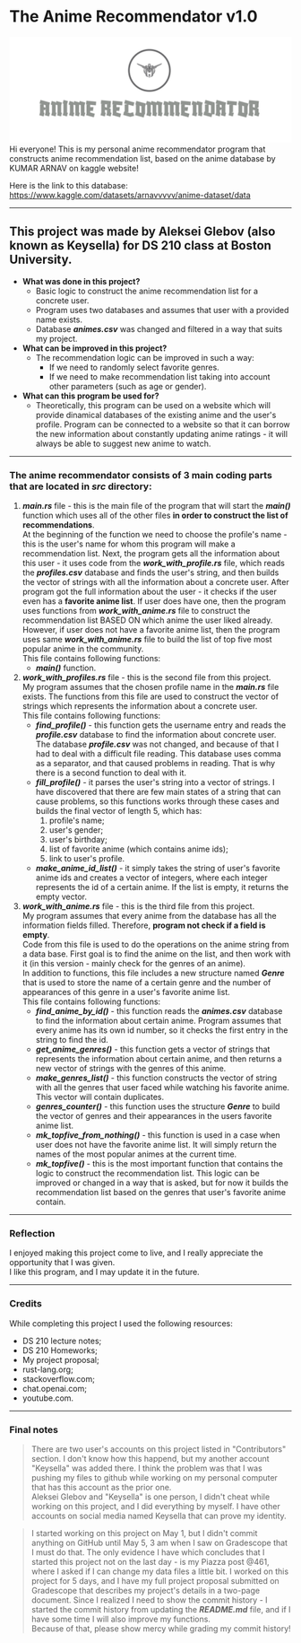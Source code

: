 # **The Anime Recommendator v1.0**
![ANIME RECOMMENDATOR](/img/logo.png)
Hi everyone!
This is my personal anime recommendator program that constructs anime recommendation list, based on the anime database by KUMAR ARNAV on kaggle website!

Here is the link to this database:
https://www.kaggle.com/datasets/arnavvvvv/anime-dataset/data

---
## **This project was made by Aleksei Glebov (also known as Keysella) for DS 210 class at Boston University.**

- **What was done in this project?**  
    - Basic logic to construct the anime recommendation list for a concrete user.
    - Program uses two databases and assumes that user with a provided name exists.
    - Database ***animes.csv*** was changed and filtered in a way that suits my project.
- **What can be improved in this project?**  
    - The recommendation logic can be improved in such a way:  
        - If we need to randomly select favorite genres.
        - If we need to make recommendation list taking into account other parameters (such as age or gender).
- **What can this program be used for?**  
    - Theoretically, this program can be used on a website which will provide dinamical databases of the existing anime and the user's profile. Program can be connected to a website so that it can borrow the new information about constantly updating anime ratings - it will always be able to suggest new anime to watch.

---
### **The anime recommendator consists of 3 main coding parts that are located in *src* directory:**
1. ***main.rs*** file - this is the main file of the program that will start the ***main()*** function which uses all of the other files **in order to construct the list of recommendations**.  
At the beginning of the function we need to choose the profile's name - this is the user's name for whom this program will make a recommendation list. Next, the program gets all the information about this user - it uses code from the ***work_with_profile.rs*** file, which reads the ***profiles.csv*** database and finds the user's string, and then builds the vector of strings with all the information about a concrete user. After program got the full information about the user - it checks if the user even has a **favorite anime list**. If user does have one, then the program uses functions from ***work_with_anime.rs*** file to construct the recommendation list BASED ON which anime the user liked already. However, if user does not have a favorite anime list, then the program uses same ***work_with_anime.rs*** file to build the list of top five most popular anime in the community.  
This file contains following functions:  
    - ***main()*** function.  
2. ***work_with_profiles.rs*** file - this is the second file from this project.  
My program assumes that the chosen profile name in the ***main.rs*** file exists. The functions from this file are used to construct the vector of strings which represents the information about a concrete user.  
This file contains following functions:  
    - ***find_profile()*** - this function gets the username entry and reads the ***profile.csv*** database to find the information about concrete user. The database ***profile.csv*** was not changed, and because of that I had to deal with a difficult file reading. This database uses comma as a separator, and that caused problems in reading. That is why there is a second function to deal with it.
    - ***fill_profile()*** - it parses the user's string into a vector of strings. I have discovered that there are few main states of a string that can cause problems, so this functions works through these cases and builds the final vector of length 5, which has:  
        1. profile's name;
        2. user's gender;
        3. user's birthday;
        4. list of favorite anime (which contains anime ids);
        5. link to user's profile.
    - ***make_anime_id_list()*** - it simply takes the string of user's favorite anime ids and creates a vector of integers, where each integer represents the id of a certain anime. If the list is empty, it returns the empty vector.
3. ***work_with_anime.rs*** file - this is the third file from this project.  
My program assumes that every anime from the database has all the information fields filled. Therefore, **program not check if a field is empty**.  
Code from this file is used to do the operations on the anime string from a data base. First goal is to find the anime on the list, and then work with it (in this version - mainly check for the genres of an anime).  
In addition to functions, this file includes a new structure named ***Genre*** that is used to store the name of a certain genre and the number of appearances of this genre in a user's favorite anime list.  
This file contains following functions:  
    - ***find_anime_by_id()*** - this function reads the ***animes.csv*** database to find the information about certain anime. Program assumes that every anime has its own id number, so it checks the first entry in the string to find the id.
    - ***get_anime_genres()*** - this function gets a vector of strings that represents the information about certain anime, and then returns a new vector of strings with the genres of this anime.
    - ***make_genres_list()*** - this function constructs the vector of string with all the genres that user faced while watching his favorite anime. This vector will contain duplicates.
    - ***genres_counter()*** - this function uses the structure ***Genre*** to build the vector of genres and their appearances in the users favorite anime list.
    - ***mk_topfive_from_nothing()*** - this function is used in a case when user does not have the favorite anime list. It will simply return the names of the most popular animes at the current time.
    - ***mk_topfive()*** - this is the most important function that contains the logic to construct the recommendation list. This logic can be improved or changed in a way that is asked, but for now it builds the recommendation list based on the genres that user's favorite anime contain.

---
### **Reflection**
I enjoyed making this project come to live, and I really appreciate the opportunity that I was given.  
I like this program, and I may update it in the future.  

---
### **Credits**
While completing this project I used the following resources:
- DS 210 lecture notes;
- DS 210 Homeworks;
- My project proposal;
- rust-lang.org;
- stackoverflow.com;
- chat.openai.com;
- youtube.com.

---
### **Final notes**
> There are two user's accounts on this project listed in "Contributors" section. I don't know how this happend, but my another account "Keysella" was added there. I think the problem was that I was pushing my files to github while working on my personal computer that has this account as the prior one.  
Aleksei Glebov and "Keysella" is one person, I didn't cheat while working on this project, and I did everything by myself. I have other accounts on social media named Keysella that can prove my identity.  

> I started working on this project on May 1, but I didn't commit anything on GitHub until May 5, 3 am when I saw on Gradescope that I must do that. The only evidence I have which concludes that I started this project not on the last day - is my Piazza post @461, where I asked if I can change my data files a little bit. I worked on this project for 5 days, and I have my full project proposal submitted on Gradescope that describes my project's details in a two-page document. Since I realized I need to show the commit history - I started the commit history from updating the ***README.md*** file, and if I have some time I will also improve my functions.  
Because of that, please show mercy while grading my commit history!

